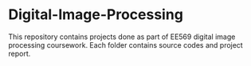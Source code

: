 # Digital-Image-Processing
This repository contains projects done as part of EE569 digital image processing coursework. Each folder contains source codes and project report.
